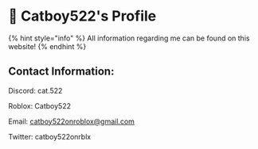 # 👋 Catboy522's Profile

{% hint style="info" %}
All information regarding me can be found on this website!
{% endhint %}

## Contact Information:

Discord: cat.522

Roblox: Catboy522

Email: catboy522onroblox@gmail.com

Twitter: catboy522onrblx
